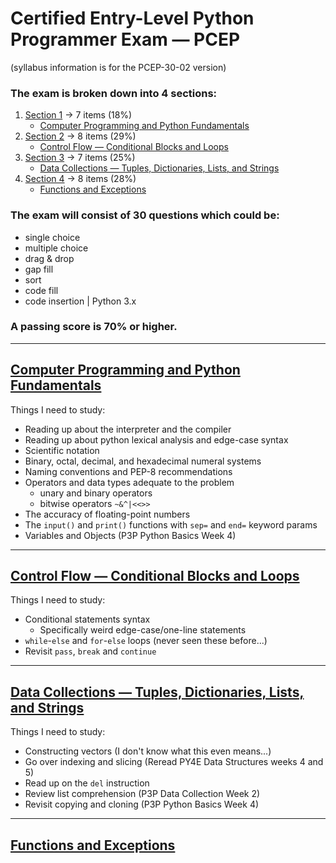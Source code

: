 # Certified Entry-Level Python Programmer Exam — PCEP

(syllabus information is for the PCEP-30-02 version)

### The exam is broken down into 4 sections:
1. [Section 1](#computer-programming-and-python-fundamentals) &rarr; 7 items (18%)
    - [Computer Programming and Python Fundamentals](./computer_programming_and_python_fundamentals.py)
2. [Section 2](#control-flow--conditional-blocks-and-loops) &rarr; 8 items (29%)
    - [Control Flow — Conditional Blocks and Loops](./control_flow.py)
3. [Section 3](#data-collections--tuples-dictionaries-lists-and-strings) &rarr; 7 items (25%)
    - [Data Collections — Tuples, Dictionaries, Lists, and Strings](./data_collections.py)
4. [Section 4](#functions-and-exceptions) &rarr; 8 items (28%)
    - [Functions and Exceptions](./functions_and_exceptions.py)

### The exam will consist of 30 questions which could be:
- single choice
- multiple choice
- drag & drop
- gap fill
- sort
- code fill
- code insertion | Python 3.x

### A passing score is 70% or higher.

---

## [Computer Programming and Python Fundamentals](./computer_programming_and_python_fundamentals.py)

Things I need to study:
- Reading up about the interpreter and the compiler
- Reading up about python lexical analysis and edge-case syntax
- Scientific notation
- Binary, octal, decimal, and hexadecimal numeral systems
- Naming conventions and PEP-8 recommendations
- Operators and data types adequate to the problem
    - unary and binary operators
    - bitwise operators `~&^|<<>>`
- The accuracy of floating-point numbers
- The `input()` and `print()` functions with `sep=` and `end=` keyword params
- Variables and Objects (P3P Python Basics Week 4)

---

## [Control Flow — Conditional Blocks and Loops](./control_flow.py)

Things I need to study:
- Conditional statements syntax
    - Specifically weird edge-case/one-line statements
- `while`-`else` and `for`-`else` loops (never seen these before...)
- Revisit `pass`, `break` and `continue`

---

## [Data Collections — Tuples, Dictionaries, Lists, and Strings](./data_collections.py)

Things I need to study:
- Constructing vectors (I don't know what this even means...)
- Go over indexing and slicing (Reread PY4E Data Structures weeks 4 and 5)
- Read up on the `del` instruction
- Review list comprehension (P3P Data Collection Week 2)
- Revisit copying and cloning (P3P Python Basics Week 4)

---

## [Functions and Exceptions](./functions_and_exceptions.py)